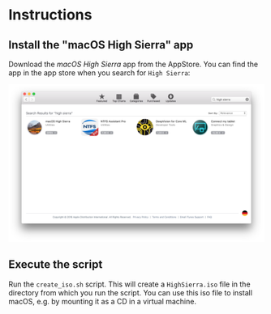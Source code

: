 # Instructions

## Install the "macOS High Sierra" app

Download the *macOS High Sierra* app from the AppStore. You can find the app in the app store when you search for `High
Sierra`:

![App Store search](https://github.com/Lukas-Stuehrk/macos_iso/raw/docs/docs/AppStore.png)

## Execute the script

Run the `create_iso.sh` script. This will create a `HighSierra.iso` file in the directory from which you run the script.
You can use this iso file to install macOS, e.g. by mounting it as a CD in a virtual machine.
